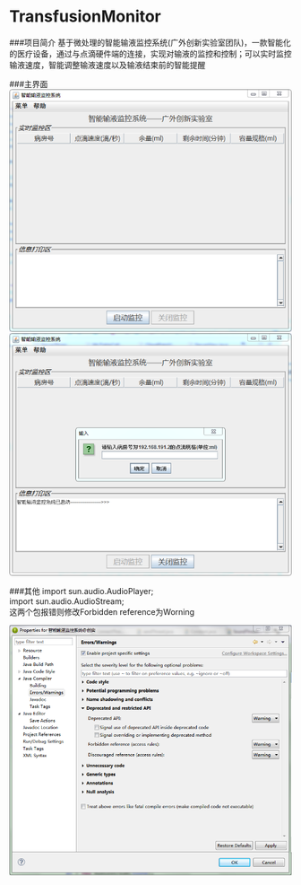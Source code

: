 # TransfusionMonitor
###项目简介
基于微处理的智能输液监控系统(广外创新实验室团队)，一款智能化的医疗设备，通过与点滴硬件端的连接，实现对输液的监控和控制；可以实时监控输液速度，智能调整输液速度以及输液结束前的智能提醒

###主界面  
![1](https://github.com/ALLENnan/TransfusionMonitor/blob/master/image/1.png)
![2](https://github.com/ALLENnan/TransfusionMonitor/blob/master/image/2.png)


###其他
import sun.audio.AudioPlayer;   
import sun.audio.AudioStream;   
这两个包报错则修改Forbidden reference为Worning   

![tip](https://github.com/ALLENnan/TransfusionMonitor/blob/master/image/tip.png)
